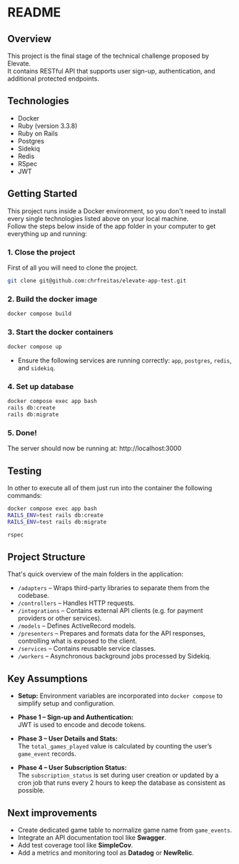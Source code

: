# README

## Overview

This project is the final stage of the technical challenge proposed by Elevate.  
It contains RESTful API that supports user sign-up, authentication, and additional protected endpoints.  


## Technologies
- Docker
- Ruby (version 3.3.8)
- Ruby on Rails
- Postgres
- Sidekiq
- Redis
- RSpec
- JWT

## Getting Started

This project runs inside a Docker environment, so you don't need to install every single technologies listed above on your local machine.  
Follow the steps below inside of the app folder in your computer to get everything up and running:


### 1. Close the project
First of all you will need to clone the project.

```bash
git clone git@github.com:chrfreitas/elevate-app-test.git
```

### 2. Build the docker image

```bash
docker compose build
```

### 3. Start the docker containers

```bash
docker compose up
```
* Ensure the following services are running correctly: `app`, `postgres`, `redis`, and `sidekiq`.

### 4. Set up database

```bash
docker compose exec app bash
rails db:create
rails db:migrate
```

### 5. Done!
The server should now be running at: http://localhost:3000


## Testing
In other to execute all of them just run into the container the following commands:


```bash
docker compose exec app bash
RAILS_ENV=test rails db:create
RAILS_ENV=test rails db:migrate

rspec
```

## Project Structure
That's quick overview of the main folders in the application:

- `/adapters` – Wraps third-party libraries to separate them from the codebase.
- `/controllers` – Handles HTTP requests.
- `/integrations` – Contains external API clients (e.g. for payment providers or other services).
- `/models` – Defines ActiveRecord models.
- `/presenters` – Prepares and formats data for the API responses, controlling what is exposed to the client.
- `/services` – Contains reusable service classes.
- `/workers` – Asynchronous background jobs processed by Sidekiq.

## Key Assumptions

- **Setup:**
  Environment variables are incorporated into `docker compose` to simplify setup and configuration.

- **Phase 1 – Sign-up and Authentication:**  
  JWT is used to encode and decode tokens.

- **Phase 3 – User Details and Stats:**  
  The `total_games_played` value is calculated by counting the user’s `game_event` records.

- **Phase 4 – User Subscription Status:**  
  The `subscription_status` is set during user creation or updated by a cron job that runs every 2 hours to keep the database as consistent as possible.


## Next improvements

- Create dedicated game table to normalize game name from `game_events`.
- Integrate an API documentation tool like **Swagger**.
- Add test coverage tool like **SimpleCov**.
- Add a metrics and monitoring tool as **Datadog** or **NewRelic**.